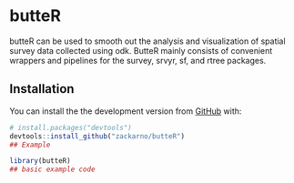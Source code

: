 
# butteR

butteR can be used to smooth out the analysis and visualization of
spatial survey data collected using odk. ButteR mainly consists of
convenient wrappers and pipelines for the survey, srvyr, sf, and rtree
packages.

## Installation

You can install the the development version from
[GitHub](https://github.com/) with:

``` r
# install.packages("devtools")
devtools::install_github("zackarno/butteR")
## Example
```

``` r
library(butteR)
## basic example code
```
